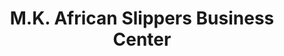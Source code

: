 ---
title: "M.K. African Slippers Business Center"
url: /gbarnga/m-k-african-slippers-business-center/
shop: shoes
---